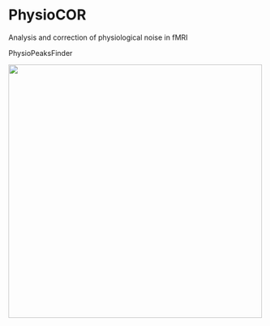 # PhysioCOR
Analysis and correction of physiological noise in fMRI

PhysioPeaksFinder

<img src="https://user-images.githubusercontent.com/102877412/162636764-86f0d2c1-4cd8-4d76-b5a8-55b1d82857b3.png"  width="500"> 
